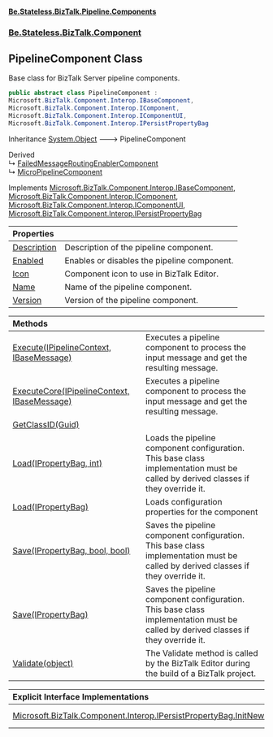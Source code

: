 #### [Be.Stateless.BizTalk.Pipeline.Components](README.md 'README')
### [Be.Stateless.BizTalk.Component](Be.Stateless.BizTalk.Component.md 'Be.Stateless.BizTalk.Component')

## PipelineComponent Class

Base class for BizTalk Server pipeline components.

```csharp
public abstract class PipelineComponent :
Microsoft.BizTalk.Component.Interop.IBaseComponent,
Microsoft.BizTalk.Component.Interop.IComponent,
Microsoft.BizTalk.Component.Interop.IComponentUI,
Microsoft.BizTalk.Component.Interop.IPersistPropertyBag
```

Inheritance [System.Object](https://docs.microsoft.com/en-us/dotnet/api/System.Object 'System.Object') &#129106; PipelineComponent

Derived  
&#8627; [FailedMessageRoutingEnablerComponent](FailedMessageRoutingEnablerComponent.md 'Be.Stateless.BizTalk.Component.FailedMessageRoutingEnablerComponent')  
&#8627; [MicroPipelineComponent](MicroPipelineComponent.md 'Be.Stateless.BizTalk.Component.MicroPipelineComponent')

Implements [Microsoft.BizTalk.Component.Interop.IBaseComponent](https://docs.microsoft.com/en-us/dotnet/api/Microsoft.BizTalk.Component.Interop.IBaseComponent 'Microsoft.BizTalk.Component.Interop.IBaseComponent'), [Microsoft.BizTalk.Component.Interop.IComponent](https://docs.microsoft.com/en-us/dotnet/api/Microsoft.BizTalk.Component.Interop.IComponent 'Microsoft.BizTalk.Component.Interop.IComponent'), [Microsoft.BizTalk.Component.Interop.IComponentUI](https://docs.microsoft.com/en-us/dotnet/api/Microsoft.BizTalk.Component.Interop.IComponentUI 'Microsoft.BizTalk.Component.Interop.IComponentUI'), [Microsoft.BizTalk.Component.Interop.IPersistPropertyBag](https://docs.microsoft.com/en-us/dotnet/api/Microsoft.BizTalk.Component.Interop.IPersistPropertyBag 'Microsoft.BizTalk.Component.Interop.IPersistPropertyBag')

| Properties | |
| :--- | :--- |
| [Description](PipelineComponent.Description.md 'Be.Stateless.BizTalk.Component.PipelineComponent.Description') | Description of the pipeline component. |
| [Enabled](PipelineComponent.Enabled.md 'Be.Stateless.BizTalk.Component.PipelineComponent.Enabled') | Enables or disables the pipeline component. |
| [Icon](PipelineComponent.Icon.md 'Be.Stateless.BizTalk.Component.PipelineComponent.Icon') | Component icon to use in BizTalk Editor. |
| [Name](PipelineComponent.Name.md 'Be.Stateless.BizTalk.Component.PipelineComponent.Name') | Name of the pipeline component. |
| [Version](PipelineComponent.Version.md 'Be.Stateless.BizTalk.Component.PipelineComponent.Version') | Version of the pipeline component. |

| Methods | |
| :--- | :--- |
| [Execute(IPipelineContext, IBaseMessage)](PipelineComponent.Execute(IPipelineContext,IBaseMessage).md 'Be.Stateless.BizTalk.Component.PipelineComponent.Execute(Microsoft.BizTalk.Component.Interop.IPipelineContext, Microsoft.BizTalk.Message.Interop.IBaseMessage)') | Executes a pipeline component to process the input message and get the resulting message. |
| [ExecuteCore(IPipelineContext, IBaseMessage)](PipelineComponent.ExecuteCore(IPipelineContext,IBaseMessage).md 'Be.Stateless.BizTalk.Component.PipelineComponent.ExecuteCore(Microsoft.BizTalk.Component.Interop.IPipelineContext, Microsoft.BizTalk.Message.Interop.IBaseMessage)') | Executes a pipeline component to process the input message and get the resulting message. |
| [GetClassID(Guid)](PipelineComponent.GetClassID(Guid).md 'Be.Stateless.BizTalk.Component.PipelineComponent.GetClassID(System.Guid)') | |
| [Load(IPropertyBag, int)](PipelineComponent.Load(IPropertyBag,int).md 'Be.Stateless.BizTalk.Component.PipelineComponent.Load(Microsoft.BizTalk.Component.Interop.IPropertyBag, int)') | Loads the pipeline component configuration. This base class implementation must be called by derived classes if they override it. |
| [Load(IPropertyBag)](PipelineComponent.Load(IPropertyBag).md 'Be.Stateless.BizTalk.Component.PipelineComponent.Load(Microsoft.BizTalk.Component.Interop.IPropertyBag)') | Loads configuration properties for the component |
| [Save(IPropertyBag, bool, bool)](PipelineComponent.Save(IPropertyBag,bool,bool).md 'Be.Stateless.BizTalk.Component.PipelineComponent.Save(Microsoft.BizTalk.Component.Interop.IPropertyBag, bool, bool)') | Saves the pipeline component configuration. This base class implementation must be called by derived classes if they override it. |
| [Save(IPropertyBag)](PipelineComponent.Save(IPropertyBag).md 'Be.Stateless.BizTalk.Component.PipelineComponent.Save(Microsoft.BizTalk.Component.Interop.IPropertyBag)') | Saves the pipeline component configuration. This base class implementation must be called by derived classes if they override it. |
| [Validate(object)](PipelineComponent.Validate(object).md 'Be.Stateless.BizTalk.Component.PipelineComponent.Validate(object)') | The Validate method is called by the BizTalk Editor during the build of a BizTalk project. |

| Explicit Interface Implementations | |
| :--- | :--- |
| [Microsoft.BizTalk.Component.Interop.IPersistPropertyBag.InitNew()](PipelineComponent.Microsoft.BizTalk.Component.Interop.IPersistPropertyBag.InitNew().md 'Be.Stateless.BizTalk.Component.PipelineComponent.Microsoft.BizTalk.Component.Interop.IPersistPropertyBag.InitNew()') | Not implemented |
